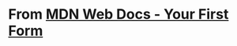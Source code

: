 # From [MDN Web Docs - Your First Form](https://developer.mozilla.org/en-US/docs/Learn/Forms/Your_first_form)